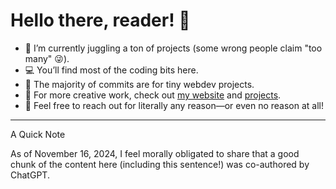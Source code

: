 # Hello there, reader! 👋

  -  🚀 I’m currently juggling a ton of projects (some wrong people claim "too many" 😜).
  -  💻 You’ll find most of the coding bits here.
  -  🔧 The majority of commits are for tiny webdev projects.
  -  🎨 For more creative work, check out [my website](https://www.austinmiller.net) and [projects](https://www.austinmiller.net/projects).
  -  💌 Feel free to reach out for literally any reason—or even no reason at all!

********************************************

A Quick Note

As of November 16, 2024, I feel morally obligated to share that a good chunk of the content here (including this sentence!) was co-authored by ChatGPT.
